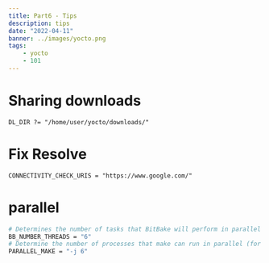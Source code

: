 ```yaml
---
title: Part6 - Tips
description: tips
date: "2022-04-11"
banner: ../images/yocto.png
tags:
    - yocto
    - 101
---
```


# Sharing downloads

```
DL_DIR ?= "/home/user/yocto/downloads/"
```

# Fix Resolve
```
CONNECTIVITY_CHECK_URIS = "https://www.google.com/"
```

# parallel
```bash
# Determines the number of tasks that BitBake will perform in parallel (for bitbake command)
BB_NUMBER_THREADS = "6"
# Determine the number of processes that make can run in parallel (for make command)
PARALLEL_MAKE = "-j 6"
```